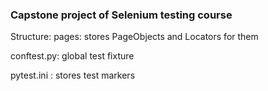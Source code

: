 ### Capstone project of Selenium testing course
Structure:
pages: stores PageObjects and Locators for them

conftest.py: global test fixture

pytest.ini : stores test markers
